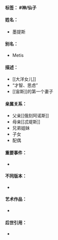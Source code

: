 #### 标签： #神/仙子
#### 姓名：
- 墨提斯
#### 别名：
- Metis
#### 描述：
- [[大洋女儿]]
- “才智、思虑”
- [[宙斯]]的第一个妻子
#### 亲属关系：
- 父亲[[俄刻阿诺斯]]
- 母亲[[忒堤斯]]
- 兄弟姐妹
- 子女
- 配偶
#### 重要事件：
- 
#### 不同版本：
- 
#### 艺术作品：
- 
#### 后世引用：
- 